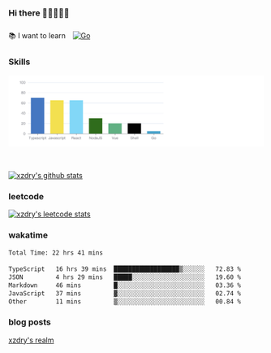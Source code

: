 ### Hi there 👋👋👋👋👋

 :books: I want to learn <a href="https://go.dev/" target="_blank"><img style="margin: 10px" src="https://profilinator.rishav.dev/skills-assets/go-original.svg" alt="Go" height="50" /></a>  

### Skills
![](img/2022-09-05-22-04-20.png)

<br />

[![xzdry's github stats](https://github-readme-stats.vercel.app/api?username=xzdry&count_private=true&show_icons=true&theme=vue)](https://github.com/xzdry)

### leetcode
[![xzdry's leetcode stats](https://leetcard.jacoblin.cool/xzdry-2?theme=light&font=Anek%20Kannada&site=cn)](https://leetcode.cn/u/xzdry-2/)

### wakatime
<!--START_SECTION:waka-->

```text
Total Time: 22 hrs 41 mins

TypeScript   16 hrs 39 mins  ██████████████████▒░░░░░░   72.83 %
JSON         4 hrs 29 mins   █████░░░░░░░░░░░░░░░░░░░░   19.60 %
Markdown     46 mins         █░░░░░░░░░░░░░░░░░░░░░░░░   03.36 %
JavaScript   37 mins         ▓░░░░░░░░░░░░░░░░░░░░░░░░   02.74 %
Other        11 mins         ▒░░░░░░░░░░░░░░░░░░░░░░░░   00.84 %
```

<!--END_SECTION:waka-->

### blog posts
[xzdry's realm](https://www.justdry.net/)
